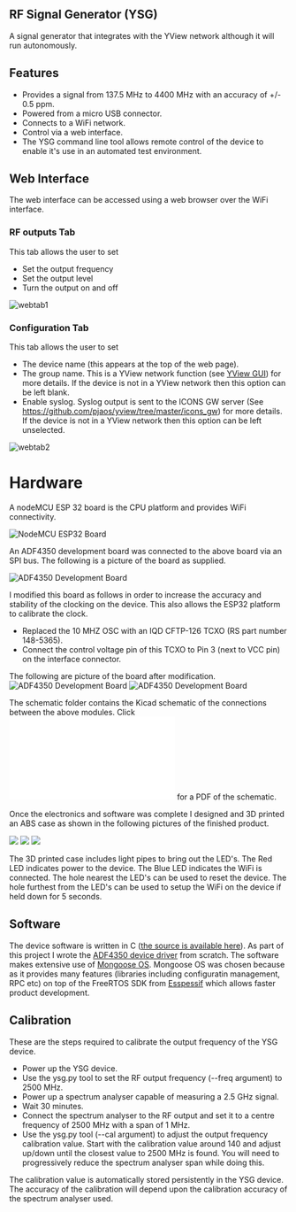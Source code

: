 ## RF Signal Generator (YSG)
A signal generator that integrates with the YView network although it will run autonomously.

## Features
 * Provides a signal from 137.5 MHz to 4400 MHz with an accuracy of +/- 0.5 ppm.
 * Powered from a micro USB connector.
 * Connects to a WiFi network.
 * Control via a web interface.
 * The YSG command line tool allows remote control of the device to enable it's use in an automated test environment.

## Web Interface
The web interface can be accessed using a web browser over the WiFi interface.

### RF outputs Tab
This tab allows the user to set

* Set the output frequency
* Set the output level
* Turn the output on and off

![webtab1](doc/webtab1.png)

### Configuration Tab
This tab allows the user to set

* The device name (this appears at the top of the web page).
* The group name. This is a YView network function (see [YView GUI](https://github.com/pjaos/yview/tree/master/gui/java)) for more details. If the device is not in a YView network then this option can be left blank.
* Enable syslog. Syslog output is sent to the ICONS GW server (See https://github.com/pjaos/yview/tree/master/icons_gw) for more details. If the device is not in a YView network then this option can be left unselected.

![webtab2](doc/webtab2.png)


# Hardware

A nodeMCU ESP 32 board is the CPU platform and provides WiFi connectivity.

![NodeMCU ESP32 Board](doc/nodemcu_esp32.jpg)

An ADF4350 development board was connected to the above board via an SPI bus. The following is a picture of the board as supplied.

![ADF4350 Development Board](doc/adf4350_dev_board.jpg)

I modified this board as follows in order to increase the accuracy and stability of the clocking on the device. This also allows the ESP32 platform to calibrate the clock.

* Replaced the 10 MHZ OSC with an IQD CFTP-126 TCXO (RS part number 148-5365).
* Connect the control voltage pin of this TCXO to Pin 3 (next to VCC pin) on the interface connector.

The following are picture of the board after modification.
![ADF4350 Development Board](doc/adf4350_dev_board_moda.jpg)
![ADF4350 Development Board](doc/adf4350_dev_board_modb.jpg)

The schematic folder contains the Kicad schematic of the connections between the above modules. Click ![here](doc/schematic.pdf) for a PDF of the schematic.

Once the electronics and software was complete I designed and 3D printed an ABS case as shown in the following pictures of the finished product.

![](doc/ysg3.jpg)
![](doc/ysg1.jpg)
![](doc/ysg2.jpg)

The 3D printed case includes light pipes to bring out the LED's. The Red LED indicates power to the device. The Blue LED indicates the WiFi is connected. The hole nearest the LED's can be used to  reset the device. The hole furthest from the LED's can be used to setup the WiFi on the device if held down for 5 seconds.

## Software
The device software is written in C ([the source is available here](mgos)). As part of this project I wrote the [ADF4350 device driver](https://github.com/pjaos/adf4350) from scratch.
The software makes extensive use of [Mongoose OS](https://mongoose-os.com/). Mongoose OS was chosen because as it provides many features (libraries including configuratin management, RPC etc) on top of the FreeRTOS SDK from [Esspessif](https://www.espressif.com/en/products/software/esp-sdk/overview) which allows faster product development.

## Calibration
These are the steps required to calibrate the output frequency of the YSG device.

* Power up the YSG device.
* Use the ysg.py tool to set the RF output frequency (--freq argument) to 2500 MHz.
* Power up a spectrum analyser capable of measuring a 2.5 GHz signal.
* Wait 30 minutes.
* Connect the spectrum analyser to the RF output and set it to a centre frequency of 2500 MHz with a span of 1 MHz.
* Use the ysg.py tool (--cal argument) to adjust the output frequency calibration value. Start with the calibration value around 140 and adjust up/down until the closest value to 2500 MHz is found. You will need to progressively reduce the spectrum analyser span while doing this.

 The calibration value is automatically stored persistently in the YSG device. The accuracy of the calibration will depend upon the calibration accuracy of the spectrum analyser used.
